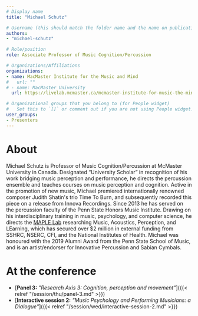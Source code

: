 ```yaml
---
# Display name
title: "Michael Schutz"

# Username (this should match the folder name and the name on publications)
authors:
- "michael-schutz"

# Role/position
role: Associate Professor of Music Cognition/Percussion

# Organizations/Affiliations
organizations: 
- name: MacMaster Institute for the Music and Mind
#   url: ""
# - name: MacMaster University
  url: https://livelab.mcmaster.ca/mcmaster-institute-for-music-the-mind-mimm/

# Organizational groups that you belong to (for People widget)
#   Set this to `[]` or comment out if you are not using People widget.
user_groups:
- Presenters
---
```


# About

Michael Schutz is Professor of Music Cognition/Percussion at McMaster University in Canada. Designated “University Scholar” in recognition of his work bridging music perception and performance, he directs the percussion ensemble and teaches courses on music perception and cognition. Active in the promotion of new music, Michael premiered internationally renowned composer Judith Shatin's trio Time To Burn, and subsequently recorded this piece on a release from Innova Recordings. Since 2013 he has served on the percussion faculty of the Penn State Honors Music Institute. Drawing on his interdisciplinary training in music, psychology, and computer science, he directs the [MAPLE Lab](www.maplelab.net) researching Music, Acoustics, Perception, and LEarning, which has secured over $2 million in external funding from SSHRC, NSERC, CFI, and the National Institutes of Health. Michael was honoured with the 2019 Alumni Award from the Penn State School of Music, and is an artist/endorser for Innovative Percussion and Sabian Cymbals. 

# At the conference

- [**Panel 3:** *"Research Axis 3: Cognition, perception and movement"*]({{< relref "/session/thu/panel-3.md" >}})
- [**Interactive session 2:** *"Music Psychology and Performing Musicians: a Dialogue"*]({{< relref "/session/wed/interactive-session-2.md" >}})